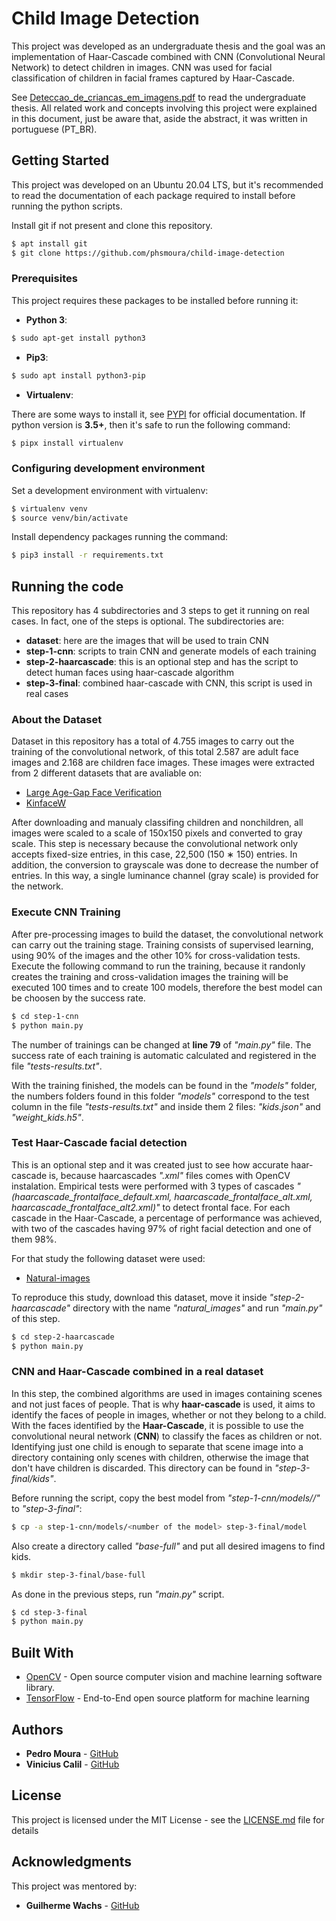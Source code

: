 # Child Image Detection

This project was developed as an undergraduate thesis and the goal was an implementation of Haar-Cascade combined with CNN (Convolutional Neural Network) to detect children in images. CNN was used for facial classification of children in facial frames captured by Haar-Cascade.

See [Deteccao_de_criancas_em_imagens.pdf](https://github.com/phsmoura/child-image-detection/blob/master/Deteccao_de_criancas_em_imagens.pdf) to read the undergraduate thesis. All related work and concepts involving this project were explained in this document, just be aware that, aside the abstract, it was written in portuguese (PT_BR).

## Getting Started

This project was developed on an Ubuntu 20.04 LTS, but it's recommended to read the documentation of each package required to install before running the python scripts.

Install git if not present and clone this repository.

```bash
$ apt install git
$ git clone https://github.com/phsmoura/child-image-detection
```

### Prerequisites

This project requires these packages to be installed before running it:
- **Python 3**:

```bash
$ sudo apt-get install python3
```

- **Pip3**:

```bash
$ sudo apt install python3-pip
```

- **Virtualenv**:

There are some ways to install it, see [PYPI](https://virtualenv.pypa.io/en/latest/installation.html) for official documentation. If python version is **3.5+**, then it's safe to run the following command:

```bash
$ pipx install virtualenv
```

### Configuring development environment

Set a development environment with virtualenv:

```bash
$ virtualenv venv
$ source venv/bin/activate
```

Install dependency packages running the command:

```bash
$ pip3 install -r requirements.txt
```

## Running the code

This repository has 4 subdirectories and 3 steps to get it running on real cases. In fact, one of the steps is optional. The subdirectories are:
- **dataset**: here are the images that will be used to train CNN
- **step-1-cnn**: scripts to train CNN and generate models of each training
- **step-2-haarcascade**: this is an optional step and has the script to detect human faces using haar-cascade algorithm
- **step-3-final**: combined haar-cascade with CNN, this script is used in real cases

### About the Dataset

Dataset in this repository has a total of 4.755 images to carry out the training of the convolutional network, of this total 2.587 are adult face images and 2.168 are children face images. These images were extracted from 2 different datasets that are avaliable on:

- [Large Age-Gap Face Verification](http://www.ivl.disco.unimib.it/activities/large-age-gap-face-verification/)
- [KinfaceW](https://www.kinfacew.com/datasets.html)

After downloading and manualy classifing children and nonchildren, all images were scaled to a scale of 150x150 pixels and converted to gray scale. This step is necessary because the convolutional network only accepts fixed-size entries, in this case, 22,500 (150 ∗ 150) entries. In addition, the conversion to grayscale was done to decrease the number of entries. In this way, a single luminance channel (gray scale) is provided for the network.

### Execute CNN Training

After pre-processing images to build the dataset, the convolutional network can carry out the training stage. Training consists of supervised learning, using 90% of the images and the other 10% for cross-validation tests. Execute the following command to run the training, because it randonly creates the training and cross-validation images the training will be executed 100 times and to create 100 models, therefore the best model can be choosen by the success rate.

```bash
$ cd step-1-cnn
$ python main.py
```

The number of trainings can be changed at **line 79** of _"main.py"_ file. The success rate of each training is automatic calculated and registered in the file _"tests-results.txt"_.

With the training finished, the models can be found in the _"models"_ folder, the numbers folders found in this folder _"models"_ correspond to the test column in the file _"tests-results.txt"_ and inside them 2 files: _"kids.json"_ and _"weight_kids.h5"_.

### Test Haar-Cascade facial detection

This is an optional step and it was created just to see how accurate haar-cascade is, because haarcascades _".xml"_ files comes with OpenCV instalation. Empirical tests were performed with 3 types of cascades _"(haarcascade_frontalface_default.xml, haarcascade_frontalface_alt.xml, haarcascade_frontalface_alt2.xml)"_ to detect frontal face. For each cascade in the Haar-Cascade, a percentage of performance was achieved, with two of the cascades having 97% of right facial detection and one of them 98%.

For that study the following dataset were used:
- [Natural-images](https://www.kaggle.com/prasunroy/natural-images)

To reproduce this study, download this dataset, move it inside _"step-2-haarcascade"_ directory with the name _"natural_images"_ and run _"main.py"_ of this step.

```bash
$ cd step-2-haarcascade
$ python main.py
```

### CNN and Haar-Cascade combined in a real dataset

In this step, the combined algorithms are used in images containing scenes and not just faces of people. That is why **haar-cascade** is used, it aims to identify the faces of people in images, whether or not they belong to a child. With the faces identified by the **Haar-Cascade**, it is possible to use the convolutional neural network (**CNN**) to classify the faces as children or not. Identifying just one child is enough to separate that scene image into a directory containing only scenes with children, otherwise the image that don't have children is discarded. This directory can be found in _"step-3-final/kids"_.

Before running the script, copy the best model from _"step-1-cnn/models/<number of the model>/"_ to _"step-3-final"_:

```bash
$ cp -a step-1-cnn/models/<number of the model> step-3-final/model
```

Also create a directory called _"base-full"_ and put all desired imagens to find kids.

```bash
$ mkdir step-3-final/base-full
```

As done in the previous steps, run _"main.py"_ script.

```bash
$ cd step-3-final
$ python main.py
```

## Built With

* [OpenCV](https://docs.opencv.org/master/) - Open source computer vision and machine learning software library.
* [TensorFlow](https://www.tensorflow.org/guide) - End-to-End open source platform for machine learning 

## Authors

* **Pedro Moura** - [GitHub](https://github.com/phsmoura)
* **Vinicius Calil** - [GitHub](https://github.com/vcalil)

## License

This project is licensed under the MIT License - see the [LICENSE.md](https://github.com/phsmoura/child-image-detection/blob/master/LICENSE.md) file for details

## Acknowledgments

This project was mentored by:
* **Guilherme Wachs** - [GitHub](https://github.com/lopespt)
